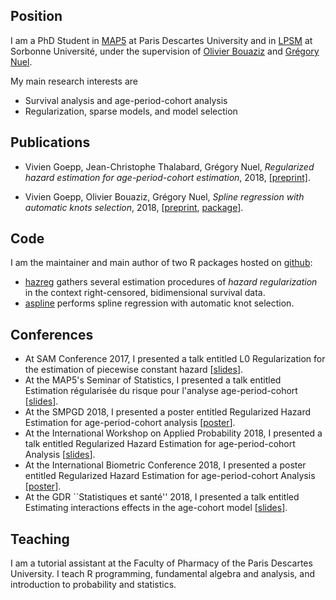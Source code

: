 ## Position

I am a PhD Student in [MAP5](http://map5.mi.parisdescartes.fr/) at Paris Descartes University and in [LPSM](http://www.lpsm.paris) at Sorbonne Université, under the supervision of [Olivier Bouaziz](http://www.math-info.univ-paris5.fr/~obouaziz/) and [Grégory Nuel](http://nuel.perso.math.cnrs.fr/).

My main research interests are

- Survival analysis and age-period-cohort analysis
- Regularization, sparse models, and model selection

## Publications

- Vivien Goepp, Jean-Christophe Thalabard, Grégory Nuel, *Regularized hazard estimation for age-period-cohort estimation*, 2018, [[preprint]](https://hal.archives-ouvertes.fr/hal-01662197v3).

- Vivien Goepp, Olivier Bouaziz, Grégory Nuel, *Spline regression with automatic knots selection*, 2018, [[preprint](https://hal.archives-ouvertes.fr/hal-01853459v1), [package](https://github.com/goepp/aspline)].

## Code

I am the maintainer and main author of two R packages hosted on [github](https://github.com):

- [hazreg](https://github.com/goepp/hazreg) gathers several estimation procedures of *hazard regularization* in the context right-censored, bidimensional survival data.
- [aspline](https://github.com/goepp/aspline) performs spline regression with automatic knot selection.

## Conferences

- At SAM Conference 2017, I presented a talk entitled L0 Regularization for the estimation of piecewise constant hazard [[slides](conference/sam.pdf)].
- At the MAP5's Seminar of Statistics, I presented a talk entitled Estimation régularisée du risque pour l'analyse age-period-cohort [[slides](conference/map5.pdf)].
- At the SMPGD 2018, I presented a poster entitled Regularized Hazard Estimation for age-period-cohort analysis [[poster](conference/smpgd.pdf)].
- At the International Workshop on Applied Probability 2018, I presented a talk entitled Regularized Hazard Estimation for age-period-cohort Analysis [[slides](conference/iwap.pdf)].
- At the International Biometric Conference 2018, I presented a poster entitled Regularized Hazard Estimation for age-period-cohort Analysis [[poster](conference/ibc.pdf)].
- At the GDR ``Statistiques et santé'' 2018, I presented a talk entitled Estimating interactions effects in the age-cohort model [[slides](conference/gdr.pdf)]. 

## Teaching

I am a tutorial assistant at the Faculty of Pharmacy of the Paris Descartes University. I teach R programming, fundamental algebra and analysis, and introduction to probability and statistics. 

